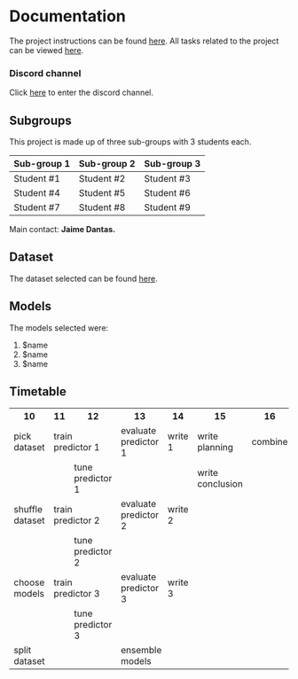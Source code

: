 # Documentation
The project instructions can be found [here](/ProjectInstructions.pdf).
All tasks related to the project can be viewed [here](https://github.com/orgs/EECS-4404/projects/1).

### Discord channel
Click [here](https://discord.gg/bHTRqTbY) to enter the discord channel.


## Subgroups
This project is made up of three sub-groups with 3 students each.

| Sub-group 1  | Sub-group 2  |  Sub-group 3  |
| -------------| -------------|  -------------|
| Student #1   | Student #2   | Student #3    |
| Student #4   | Student #5   | Student #6    |
| Student #7   | Student #8   | Student #9    |

Main contact: **Jaime Dantas.**

## Dataset
The dataset selected can be found [here](https://github.com/EECS-4404/dataset).

## Models 
The models selected were:
1. $name
2. $name
3. $name

## Timetable
<table>
  <tr>
    <th>10</th>
    <th>11</th>
    <th>12</th>
    <th>13</th>
    <th>14</th>
    <th>15</th>
    <th>16</th>
    <th>17</th>
    <th>18</th>
    <th>19</th>
    <th>20</th>
  </tr>
  <tr>
    <td colspan="1">pick dataset</td>
    <td colspan="2">train predictor 1</td>
    <td colspan="1">evaluate predictor 1</td>
    <td colspan="1">write 1</td>
    <td colspan="1">write planning</td>
    <td colspan="1">combine</td>
    <td colspan="2">review</td>
    <td colspan="2">submmit</td>
  </tr>
  <tr>
    <td colspan="2"></td>
    <td colspan="1">tune predictor 1</td>
    <td colspan="2"></td>
    <td colspan="1">write conclusion</td>
  </tr>
  <tr>
    <td colspan="1">shuffle dataset</td>
    <td colspan="2">train predictor 2</td>
    <td colspan="1">evaluate predictor 2</td>
    <td colspan="1">write 2</td>
  </tr>
  <tr>
    <td colspan="2"></td>
    <td colspan="1">tune predictor 2</td>
  </tr>
  <tr>
    <td colspan="1">choose models</td>
    <td colspan="2">train predictor 3</td>
    <td colspan="1">evaluate predictor 3</td>
    <td colspan="1">write 3</td>
  </tr>
  <tr>
    <td colspan="2"></td>
    <td colspan="1">tune predictor 3</td>
  </tr>
  <tr>
    <td colspan="1">split dataset</td>
    <td colspan="2"></td>
    <td colspan="2">ensemble models</td>
  </tr>
</table>
